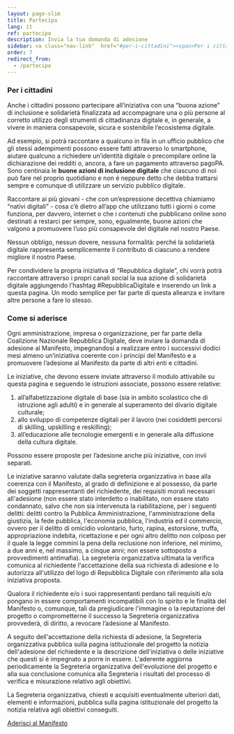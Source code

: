 ```yaml
---
layout: page-slim
title: Partecipa
lang: it
ref: partecipa
description: Invia la tua domanda di adesione
sidebar: <a class="nav-link"  href="#per-i-cittadini"><span>Per i cittadini</span></a><a class="nav-link"  href="#come-si-aderisce"><span>Come si aderisce</span></a>
order: 7
redirect_from:
  - /partecipa
---
```


### Per i cittadini

Anche i cittadini possono partecipare all’iniziativa con una “buona azione” di inclusione e solidarietà finalizzata ad accompagnare una o più persone al corretto utilizzo degli strumenti di cittadinanza digitale e, in generale, a vivere in maniera consapevole, sicura e sostenibile l’ecosistema digitale.

Ad esempio, si potrà raccontare a qualcuno in fila in un ufficio pubblico che gli stessi adempimenti possono essere fatti attraverso lo smartphone, aiutare qualcuno a richiedere un’identità digitale o precompilare online la dichiarazione dei redditi o, ancora, a fare un pagamento attraverso pagoPA. Sono centinaia le **buone azioni di inclusione digitale** che ciascuno di noi può fare nel proprio quotidiano e non è neppure detto che debba trattarsi sempre e comunque di utilizzare un servizio pubblico digitale.

Raccontare ai più giovani - che con un’espressione decettiva chiamiamo “nativi digitali” - cosa c’è dietro all’app che utilizzano tutti i giorni o come funziona, per davvero, internet o che i contenuti che pubblicano online sono destinati a restarci per sempre, sono, egualmente, buone azioni che valgono a promuovere l’uso più consapevole del digitale nel nostro Paese.

Nessun obbligo, nessun dovere, nessuna formalità: perché la solidarietà digitale rappresenta semplicemente il contributo di ciascuno a rendere migliore il nostro Paese.

Per condividere la propria iniziativa di “Repubblica digitale”, chi vorrà potrà raccontare attraverso i propri canali social la sua azione di solidarietà digitale aggiungendo l’hashtag #RepubblicaDigitale e inserendo un link a questa pagina. Un modo semplice per far parte di questa alleanza e invitare altre persone a fare lo stesso.

### Come si aderisce

Ogni amministrazione, impresa o organizzazione, per far parte della Coalizione Nazionale Repubblica Digitale, deve inviare la domanda di adesione al Manifesto, impegnandosi a realizzare entro i successivi dodici mesi almeno un’iniziativa coerente con i principi del Manifesto e a promuovere l’adesione al Manifesto da parte di altri enti e cittadini.  

Le iniziative, che devono essere inviate attraverso il modulo attivabile su questa pagina e seguendo le istruzioni associate, possono essere relative:  

1. all’alfabetizzazione digitale di base (sia in ambito scolastico che di istruzione agli adulti) e in generale al superamento del divario digitale culturale;
2. allo sviluppo di competenze digitali per il lavoro (nei cosiddetti percorsi di skilling, upskilling e reskilling);
3. all’educazione alle tecnologie emergenti e in generale alla diffusione della cultura digitale.

Possono essere proposte per l’adesione anche più iniziative, con invii separati.  

Le iniziative saranno valutate dalla segreteria organizzativa in base alla coerenza con il Manifesto, al grado di definizione e al possesso, da parte dei soggetti rappresentanti del richiedente, dei requisiti morali necessari all'adesione (non essere stato interdetto o inabilitato, non essere stato condannato, salvo che non sia intervenuta la riabilitazione, per i seguenti delitti: delitti contro la Pubblica Amministrazione, l'amministrazione della giustizia, la fede pubblica, l'economia pubblica, l'industria ed il commercio, ovvero per il delitto di omicidio volontario, furto, rapina, estorsione, truffa, appropriazione indebita, ricettazione e per ogni altro delitto non colposo per il quale la legge commini la pena della reclusione non inferiore, nel minimo, a due anni e, nel massimo, a cinque anni; non essere sottoposto a provvedimenti antimafia). La segreteria organizzativa ultimata la verifica comunica al richiedente l'accettazione della sua richiesta di adesione e lo autorizza all'utilizzo del logo di Repubblica Digitale con riferimento alla sola iniziativa proposta.  

Qualora il richiedente e/o i suoi rappresentanti perdano tali requisiti e/o pongano in essere comportamenti incompatibili con lo spirito e le finalità del Manifesto o, comunque, tali da pregiudicare l'immagine o la reputazione del progetto o comprometterne il successo la Segreteria organizzativa provvederà, di diritto, a revocare l’adesione al Manifesto.  

A seguito dell'accettazione della richiesta di adesione, la Segreteria organizzativa pubblica sulla pagina istituzionale del progetto la notizia dell'adesione del richiedente e la descrizione dell'iniziativa o delle iniziative che questi si è impegnato a porre in essere. L'aderente aggiorna periodicamente la Segreteria organizzativa dell'evoluzione del progetto e alla sua conclusione comunica alla Segreteria i risultati del processo di verifica e misurazione relativo agli obiettivi.  

La Segreteria organizzativa, chiesti e acquisiti eventualmente ulteriori dati, elementi e informazioni, pubblica sulla pagina istituzionale del progetto la notizia relativa agli obiettivi conseguiti.  

<div class="row mb-3">
        <div class="col col-xs-12 text-center">
            <a class="btn btn-primary btn-lg" role="button" href="{{ site.data.t.aderisci-manifesto }}">Aderisci al Manifesto</a>
        </div>
    </div>
